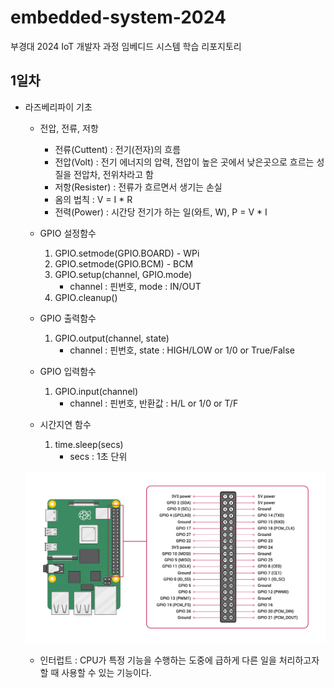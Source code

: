 # embedded-system-2024
부경대 2024 IoT 개발자 과정 임베디드 시스템 학습 리포지토리

## 1일차
- 라즈베리파이 기초
    - 전압, 전류, 저항
        - 전류(Cuttent) : 전기(전자)의 흐름
        - 전압(Volt) : 전기 에너지의 압력, 전압이 높은 곳에서 낮은곳으로 흐르는 성질을 전압차, 전위차라고 함
        - 저항(Resister) : 전류가 흐르면서 생기는 손실
        - 옴의 법칙 : V = I * R
        - 전력(Power) : 시간당 전기가 하는 일(와트, W), P = V * I

    - GPIO 설정함수
        1. GPIO.setmode(GPIO.BOARD) - WPi
        2. GPIO.setmode(GPIO.BCM) - BCM
        3. GPIO.setup(channel, GPIO.mode)
            - channel : 핀번호, mode : IN/OUT
        4. GPIO.cleanup()
    - GPIO 출력함수
        1. GPIO.output(channel, state)
            - channel : 핀번호, state : HIGH/LOW or 1/0 or True/False
    - GPIO 입력함수
        1. GPIO.input(channel)
            - channel : 핀번호, 반환값 : H/L or 1/0 or T/F
    - 시간지연 함수
        1. time.sleep(secs)
            - secs : 1초 단위

    ![라즈베리파이 핀맵](https://raw.githubusercontent.com/breadcoffee/embedded-system-2024/main/images/em001.png)

    - 인터럽트 : CPU가 특정 기능을 수행하는 도중에 급하게 다른 일을 처리하고자 할 때 사용할 수 있는 기능이다.
    
